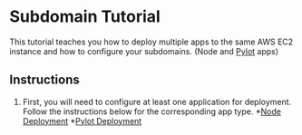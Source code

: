 # Subdomain Tutorial


This tutorial teaches you how to deploy multiple apps to the same AWS EC2 instance and how to configure your subdomains. (Node and [Pylot](https://github.com/Ketul-Patel/Pylot/tree/development) apps)


## Instructions


1. First, you will need to configure at least one application for deployment. Follow the instructions below for the corresponding app type.
  *[Node Deployment](https://htmlpreview.github.io/?https://github.com/alex-wap/subdomains/blob/master/node_deploy.html)
  *[Pylot Deployment](https://htmlpreview.github.io/?https://github.com/alex-wap/subdomains/blob/master/pylot_deploy.html)


